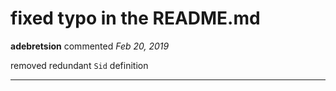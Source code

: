 # fixed typo in the README.md

**adebretsion** commented *Feb 20, 2019*

removed redundant `Sid` definition
<br />
***


